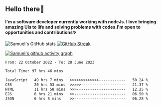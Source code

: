 ## Hello there:wave:

#### I'm a software developer currently working with nodeJs. I love bringing amazing UIs to life and solving problems with codes.I'm open to opportunities and contributions:sparkles:


![Samuel's GitHub stats](https://github-readme-stats.vercel.app/api?username=SamuelIgwesi&show_icons=true&theme=radical)
[![GitHub Streak](https://streak-stats.demolab.com/?user=SamuelIgwesi)](https://git.io/streak-stats)

[![Samuel's github activity graph](https://github-readme-activity-graph.vercel.app/graph?username=SamuelIgwesi&theme=dracula)](https://github.com/SamuelIgwesi/github-readme-activity-graph)

<!--START_SECTION:waka-->

```txt
From: 22 October 2022 - To: 28 June 2023

Total Time: 97 hrs 46 mins

JavaScript   49 hrs 7 mins   >>>>>>>>>>>>>------------   50.24 %
CSS          20 hrs 53 mins  >>>>>--------------------   21.37 %
HTML         11 hrs 58 mins  >>>----------------------   12.25 %
EJS          6 hrs 21 mins   >>-----------------------   06.50 %
JSON         6 hrs 8 mins    >>-----------------------   06.28 %
```

<!--END_SECTION:waka-->
